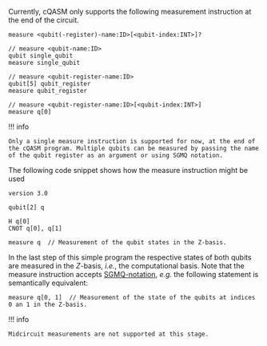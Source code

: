 Currently, cQASM only supports the following measurement instruction at the end of the circuit.

`measure <qubit(-register)-name:ID>[<qubit-index:INT>]?`

```
// measure <qubit-name:ID>
qubit single_qubit
measure single_qubit

// measure <qubit-register-name:ID>
qubit[5] qubit_register
measure qubit_register

// measure <qubit-register-name:ID>[<qubit-index:INT>]
measure q[0]
```

!!! info
    
    Only a single measure instruction is supported for now, at the end of the cQASM program. Multiple qubits can be measured by passing the name of the qubit register as an argument or using SGMQ notation. 

The following code snippet shows how the measure instruction might be used

```linenums="1"
version 3.0

qubit[2] q

H q[0]
CNOT q[0], q[1]

measure q  // Measurement of the qubit states in the Z-basis.
```

In the last step of this simple program the respective states of both qubits are measured in the $Z$-basis, _i.e._, the computational basis.
Note that the measure instruction accepts [SGMQ-notation](gates.md#single-gate-multi-qubit-sgmq-notation), _e.g._ the following statement is semantically equivalent:

```linenums="8"
measure q[0, 1]  // Measurement of the state of the qubits at indices 0 an 1 in the Z-basis.
```

!!! info

    Midcircuit measurements are not supported at this stage.

